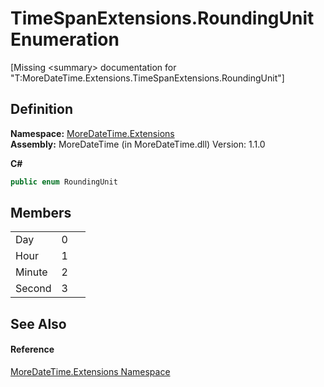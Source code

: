 # TimeSpanExtensions.RoundingUnit Enumeration


\[Missing &lt;summary&gt; documentation for "T:MoreDateTime.Extensions.TimeSpanExtensions.RoundingUnit"\]



## Definition
**Namespace:** <a href="3139ad8c-443b-c9bf-71c7-2dc294c1d234">MoreDateTime.Extensions</a>  
**Assembly:** MoreDateTime (in MoreDateTime.dll) Version: 1.1.0

**C#**
``` C#
public enum RoundingUnit
```



## Members
<table>
<tr>
<td>Day</td>
<td>0</td>
<td> </td></tr>
<tr>
<td>Hour</td>
<td>1</td>
<td> </td></tr>
<tr>
<td>Minute</td>
<td>2</td>
<td> </td></tr>
<tr>
<td>Second</td>
<td>3</td>
<td> </td></tr>
</table>

## See Also


#### Reference
<a href="3139ad8c-443b-c9bf-71c7-2dc294c1d234">MoreDateTime.Extensions Namespace</a>  
